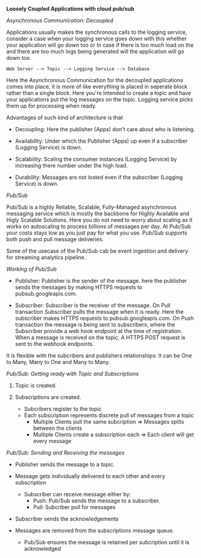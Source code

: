 **Loosely Coupled Applications with cloud pub/sub**

*Asynchronous Communication: Decoupled*

Applications usually makes the synchronous calls to the logging service, consider a case when your logging service goes down with this whether your application will go down too or In case if there is too much load on the and there are too much logs being generated will the application will go down too.

```
Web Server --> Topic --> Logging Service --> Database
```

Here the Asynchronous Communication for the decoupled applications comes into place, it is more of like everything is placed in seperate block rather than a single block. Here you're intended to create a topic and have your applications put the log messages on the topic. Logging service picks them up for processing when ready.

Advantages of such kind of architecture is that 

- Decoupling: Here the publisher (Apps) don't care about who is listening.

- Availability: Under which the Publisher (Apps) up even if a subscriber (Logging Service) is down.

- Scalability: Scaling the consumer instances (Logging Service) by increasing there number under the high load.

- Durability: Messages are not losted even if the subscriber (Logging Service) is down.

*Pub/Sub*

Pub/Sub is a highly Reliable, Scalable, Fully-Managed asynchronous messaging service which is mostly the backbone for Highly Available and Higly Scalable Solutions. Here you do not need to worry about scaling as it works on autoscaling to process billions of messages per day. At Pub/Sub your costs stays low as you just pay for what you use. Pub/Sub supports both push and pull message deliveries.

Some of the usecase of the Pub/Sub cab be event ingestion and delivery for streaming analytics pipeline.

*Working of Pub/Sub*

- Publisher: Publisher is the sender of the message. here the publisher sends the messages by making HTTPS requests to pubsub.googleapis.com.

- Subscriber: Subscriber is the receiver of the message. On Pull transaction Subscriber pulls the message when it is ready. Here the subscriber makes HTTPS requests to pubsub.googleapis.com. On Push transaction the message is being sent to subscribers, where the Subscriber provide a web hook endpoint at the time of registration. When a message is received on the topic, A HTTPS POST request is sent to the webhook endpoints.

It is flexible with the subcribers and publishers relationships: It can be One to Many, Many to One and Many to Many.

*Pub/Sub: Getting ready with Topic and Subscriptions*

1. Topic is created.

2. Subscriptions are created.
    - Subcribers register to the topic
    - Each subscription represents discrete pull of messages from a topic
        - Multiple Clients pull the same subcription => Messages splits between the clients
        - Multiple Clients create a subscription each => Each client will get every message

*Pub/Sub: Sending and Receiving the messages*

- Publisher sends the message to a topic.

- Message gets individually delivered to each other and every subscription
    - Subscriber can receive message either by:
        - Push: Pub/Sub sends the message to a subscriber.
        - Pull: Subcriber poll for messages

- Subscriber sends the acknowledgements

- Messages are removed from the subscriptions message queue.
    - Pub/Sub ensures the message is retained per subcription until it is acknowledged